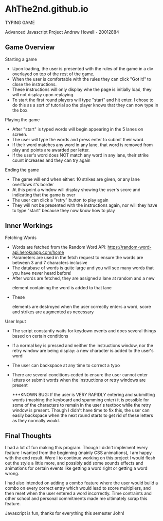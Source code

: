 # AhThe2nd.github.io

TYPING GAME

Advanced Javascript Project
Andrew Howell - 20012884

Game Overview
-------------
 
 Starting a game
  - Upon loading, the user is presented with the rules of the game in a div overlayed on top of the rest of the game.
  - When the user is comfortable with the rules they can click "Got it!" to close the instructions.
  - These instructions will only display whe the page is initially load, they will not display upon replaying.
  - To start the first round players will type "start" and hit enter. I chose to do this as a sort of tutorial so the player knows that they can now type in the box.
 
 Playing the game
  - After "start" is typed words will begin appearing in the 5 lanes on screen.
  - The user will type the words and press enter to submit their word.
  - If their word matches any word in any lane, that word is removed from play and points are awarded per letter.
  - If the user's word does NOT match any word in any lane, their strike count increases and they can try again
 
 Ending the game
   - The game will end when either: 10 strikes are given, or any lane overflows it's border
   - At this point a window will display showing the user's score and indicating that the game is over
   - The user can click a "retry" button to play again
   - They will not be presented with the instructions again, nor will they have to type "start" because they now know how to play
 
 Inner Workings
 --------------
 
 Fetching Words
  - Words are fetched from the Random Word API: https://random-word-api.herokuapp.com/home
  - Parameters are used in the fetch request to ensure the words are between 3 and 7 characters inclusive
  - The database of words is quite large and you will see many words that you have never heard before!
  - After words are fetched, they are assigned a lane at random and a new <p> element containing the word is added to that lane
  - These <p> elements are destroyed when the user correctly enters a word, score and strikes are augmented as necessary
  
  User Input
  - The script constantly waits for keydown events and does several things based on certain conditions
  - If a normal key is pressed and neither the instructions window, nor the retry window are being display: a new character is added to the user's word
  - The user can backspace at any time to correct a typo
  - There are several conditions coded to ensure the user cannot enter letters or submit words when the instructions or retry windows are present
   
    ***KNOWN BUG: If the user is VERY RAPIDLY entering and submitting words (mashing the keyboard and spamming enter) it is possible for some of the
    characters to remain in the user's textbox while the retry window is present. Though I didn't have time to fix this, the user can easily backspace
    when the next round starts to get rid of these letters as they normally would.
    
Final Thoughts
--------------

I had a lot of fun making this program. Though I didn't implement every feature I wanted from the beginning (mainly CSS animations), I am happy with the end result.
Were I to continue working on this project I would flesh out the style a little more, and possibly add some sounds effects and animations for certain events like
getting a word right or getting a word wrong.

I had also intended on adding a combo feature where the user would build a combo on every correct entry which would lead to score multipliers, and then reset
when the user entered a word incorrectly. Time contraints and other school and personal commitments made me ultimately scrap this feature.

Javascript is fun, thanks for everything this semester John!
